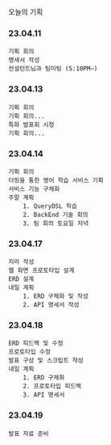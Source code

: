 오늘의 기획

### 23.04.11

    기획 회의
    명세서 작성
    컨설턴트님과 팀미팅 (5:10PM~)

### 23.04.13

    기획 회의
    기획 회의...
    특화 발표회 시청
    기획 회의...

### 23.04.14

    기획 회의
    더빙을 통한 영어 학습 서비스 기획
    서비스 기능 구체화
    주말 계획
        1. QueryDSL 학습
        2. BackEnd 기술 회의
        3. 팀 회의 토요일 저녁

### 23.04.17

    지라 작성
    웹 화면 프로토타입 설계
    ERD 설계
    내일 계획
        1. ERD 구체화 및 작성
        2. API 명세서 작성

### 23.04.18

    ERD 피드백 및 수정
    프로토타입 수정
    발표 구상 및 스크립트 작성
    내일 계획
        1. ERD 구체화
        2. 프로토타입 피드백
        3. API 명세서

### 23.04.19

    발표 자료 준비
